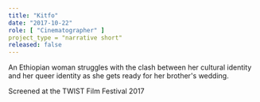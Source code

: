 ```yaml
---
title: "Kitfo"
date: "2017-10-22"
role: [ "Cinematographer" ]
project_type = "narrative short"
released: false
---
```

An Ethiopian woman struggles with the clash between her cultural identity and her queer identity as
she gets ready for her brother's wedding.

Screened at the TWIST Film Festival 2017
